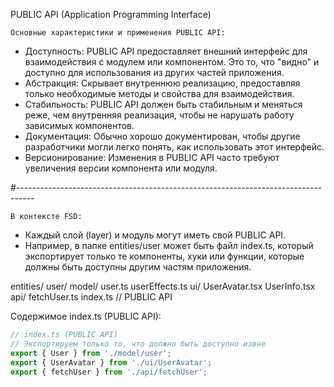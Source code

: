 PUBLIC API (Application Programming Interface)


`Основные характеристики и применения PUBLIC API:`

- Доступность: PUBLIC API предоставляет внешний интерфейс для взаимодействия с модулем или компонентом. 
  Это то, что "видно" и доступно    для использования из других частей приложения.
- Абстракция: Скрывает внутреннюю реализацию, предоставляя только необходимые методы и свойства для взаимодействия.
- Стабильность: PUBLIC API должен быть стабильным и меняться реже, чем внутренняя реализация, 
  чтобы не нарушать работу зависимых компонентов.
- Документация: Обычно хорошо документирован, чтобы другие разработчики могли легко понять, как использовать этот интерфейс.
- Версионирование: Изменения в PUBLIC API часто требуют увеличения версии компонента или модуля.

#----------------------------------------------------------------------------------

`В контексте FSD:`

- Каждый слой (layer) и модуль могут иметь свой PUBLIC API.
- Например, в папке entities/user может быть файл index.ts, который экспортирует только те компоненты, хуки или функции, 
  которые должны быть доступны другим частям приложения.


entities/
  user/
    model/
      user.ts
      userEffects.ts
    ui/
      UserAvatar.tsx
      UserInfo.tsx
    api/
      fetchUser.ts
    index.ts  // PUBLIC API

Содержимое index.ts (PUBLIC API):

```javascript
// index.ts (PUBLIC API)
// Экспортируем только то, что должно быть доступно извне
export { User } from './model/user';
export { UserAvatar } from './ui/UserAvatar';
export { fetchUser } from './api/fetchUser';

```